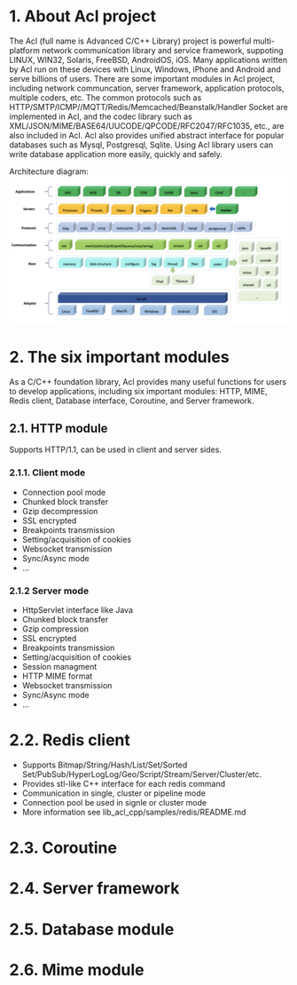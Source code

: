 # 1. About Acl project
The Acl (full name is Advanced C/C++ Library) project is powerful multi-platform network communication library and service framework, suppoting LINUX, WIN32, Solaris, FreeBSD, AndroidOS, iOS. Many applications written by Acl run on these devices with Linux, Windows, iPhone and Android and serve billions of users. There are some important modules in Acl project, including network communcation, server framework, application protocols, multiple coders, etc. The common protocols such as HTTP/SMTP/ICMP//MQTT/Redis/Memcached/Beanstalk/Handler Socket are implemented in Acl, and the codec library such as XML/JSON/MIME/BASE64/UUCODE/QPCODE/RFC2047/RFC1035, etc., are also included in Acl. Acl also provides unified abstract interface for popular databases such as Mysql, Postgresql, Sqlite. Using Acl library users can write database application more easily, quickly and safely.

Architecture diagram:
 ![Overall architecture diagram](res/img/architecture_en.png)

# 2. The six important modules
As a C/C++ foundation library, Acl provides many useful functions for users to develop applications, including six important modules: HTTP, MIME, Redis client, Database interface, Coroutine, and Server framework.

## 2.1. HTTP module
Supports HTTP/1.1, can be used in client and server sides.

### 2.1.1. Client mode
- Connection pool mode
- Chunked block transfer
- Gzip decompression
- SSL encrypted
- Breakpoints transmission
- Setting/acquisition of cookies
- Websocket transmission
- Sync/Async mode
- ...

### 2.1.2 Server mode
- HttpServlet interface like Java
- Chunked block transfer
- Gzip compression
- SSL encrypted
- Breakpoints transmission
- Setting/acquisition of cookies
- Session managment
- HTTP MIME format
- Websocket transmission
- Sync/Async mode
- ...

# 2.2. Redis client
- Supports Bitmap/String/Hash/List/Set/Sorted Set/PubSub/HyperLogLog/Geo/Script/Stream/Server/Cluster/etc.
- Provides stl-like C++ interface for each redis command
- Communication in single, cluster or pipeline mode
- Connection pool be used in signle or cluster mode
- More information see lib_acl_cpp/samples/redis/README.md

# 2.3. Coroutine

# 2.4. Server framework

# 2.5. Database module

# 2.6. Mime module